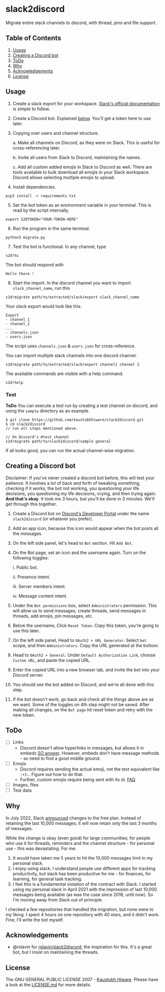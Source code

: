 # slack2discord

Migrate entire slack channels to discord, with thread, pins and file support.

## Table of Contents

1. [Usage](#usage)
2. [Creating a Discord bot](#creating-a-discord-bot)
3. [ToDo](#todo)
4. [Why](#why)
5. [Acknowledgements](#acknowledgements)
6. [License](#license)

## Usage

1. Create a slack export for your workspace. [Slack's official documentation](https://slack.com/help/articles/201658943-Export-your-workspace-data) is simple to follow.
2. Create a Discord bot. Explained [below](#creating-a-discord-bot). You'll get a token here to use later.
3. Copying over users and channel structure.

    a. Make all channels on Discord, as they were on Slack. This is useful for cross-referencing later.

    b. Invite all users from Slack to Discord, maintaining the names.

    c. Add all custom added emojis in Slack to Discord as well. There are tools available to bulk download all emojis in your Slack workspace. Discord allows selecting multiple emojis to upload.

4. Install dependencies.
```
pip3 install -r requirements.txt
```
5. Set the bot token as an environment variable in your terminal. This is read by the script internally.
```
export S2DTOKEN="YOUR-TOKEN-HERE"
```
6. Run the program in the same terminal.
```
python3 migrate.py
```
7. Test the bot is functional. In any channel, type
```
s2d!hi
```

The bot should respond with 
```
Hello there !
```
8. Start the import. In the discord channel you want to import `slack_channel_name`, run this
```
s2d!migrate path/to/extracted/slack/export slack_channel_name
```

Your slack export would look like this.
```
Export
- channel_1
- channel_2
...
- channels.json
- users.json
```
The script uses `channels.json` & `users.json` for cross-reference.

You can import multiple slack channels into one discord channel.
```
s2d!migrate path/to/extracted/slack/export channel1 channel 2
```

The available commands are visible with a help command.
```
s2d!help
```

### Test
**ToDo** You can execute a test run by creating a test channel on discord, and using the `sample` directory as an example.
```
$ git clone https://github.com/kaustubhhiware/slack2discord.git
$ cd slack2discord
// run all steps mentioned above.

// On Discord's #test channel
s2d!migrate path/to/slack2discord/sample general
```

If all looks good, you can run the actual channel-wise migration.


## Creating a Discord bot
Disclaimer: If you've never created a discord bot before, this will test your patience. It involves a lot of back and forth of tweaking something, checking if it works, the bot not working, you questioning your life decisions, you questioning my life decisions, crying, and then trying again. **And that's okay**. It took me 3 hours, but you'll be done in 3 minutes. We'll get through this together.

1. Create a Discord bot on [Discord's Developer Portal](https://discord.com/developers/applications) under the name `slack2discord` (or whatever you prefer).
2. Add an app icon, because this icon would appear when the bot posts all the messages.
3. On the left side panel, let's head to `Bot` section. Hit `Add Bot`.
4. On the Bot page, set an icon and the username again. Turn on the following toggles:

    i. Public bot.

    ii. Presence intent.

    iii. Server members intent.

    iv. Message content intent.

5. Under the `Bot permissions` box, select `Administrators` permission. This will allow us to send messages, create threads, send messages in threads, add emojis, pin messages, etc.
6. Below the username, Click `Reset Token`. Copy this token, you're going to use this later.
7. On the left side panel, Head to `OAuth2 > URL Generator`. Select `bot` scope, and then `Administrators`. Copy the URL generated at the bottom.
8. Head to `OAuth2 > General`. Under `Default Authorization Link`, choose `Custom URL`, and paste the copied URL.
9. Enter the copied URL into a new browser tab, and invite the bot into your Discord server.
10. You should see the bot added on Discord, and we're all done with this step.
11. If the bot doesn't work, go back and check all the things above are as we want. Some of the toggles on 4th step might not be saved. After making all changes, on the `Bot page` hit reset token and retry with the new token.

## ToDo

- [ ] Links
    - Discord doesn't allow hyperlinks in messages, but allows it in embeds [SO answer](https://stackoverflow.com/a/64529788). However, embeds don't have message methods - so need to find a good middle ground.
- [ ] Emojis
    - Discord requires sending the actual emoji, not the text equivalent like `:+1:`. Figure out how to do that.
    - Further, custom emojis require being sent with its id. [FAQ](https://discordpy.readthedocs.io/en/stable/faq.html#how-can-i-add-a-reaction-to-a-message)
- [ ] Images, files
- [ ] Test data

## Why

In July 2022, Slack [announced](https://techcrunch.com/2022/07/18/slack-is-increasing-prices-and-changing-the-way-its-free-plan-works/) changes to the free plan. Instead of retaining the last 10,000 messages; it will now retain only the last 3 months of messages.

While the change is okay (even good) for large communities; for people who use it for threads, reminders and the channel structure - for personal use - this was devastating. For me:

1. It would have taken me 5 years to hit the 10,000 messages limit in my personal slack.
2. I enjoy using slack. I understand people use different apps for tracking productivity, but slack has been productive for me - for finances, for learning, for general task tracking.
3. I feel this is a fundamental violation of the contract with Slack. I started using my personal slack in April 2021 with the impression of last 10,000 messages being available (as was the case since 2016, until now). So I'm moving away from Slack out of principle.

I checked a few repositories that handled the migration, but none were to my liking. I spent 4 hours on one repository with 40 stars, and it didn't work. Fine, I'll write the bot myself.

## Acknowledgements

- @rslavin for [rslavin/slack2discord](https://github.com/rslavin/slack2discord), the inspiration for this. It's a great bot, but I insist on maintaining the threads.

## License

The GNU GENERAL PUBLIC LICENSE 2007 - [Kaustubh Hiware](https://github.com/kaustubhhiware). Please have a look at the [LICENSE.md](LICENSE.md) for more details.
